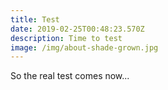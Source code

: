 ```yaml
---
title: Test
date: 2019-02-25T00:48:23.570Z
description: Time to test
image: /img/about-shade-grown.jpg
---
```

So the real test comes now...
